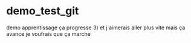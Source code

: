 # demo_test_git
demo apprentissage
ça progresse
3) et j aimerais aller plus vite
mais ça avance
je voufrais que ça marche

